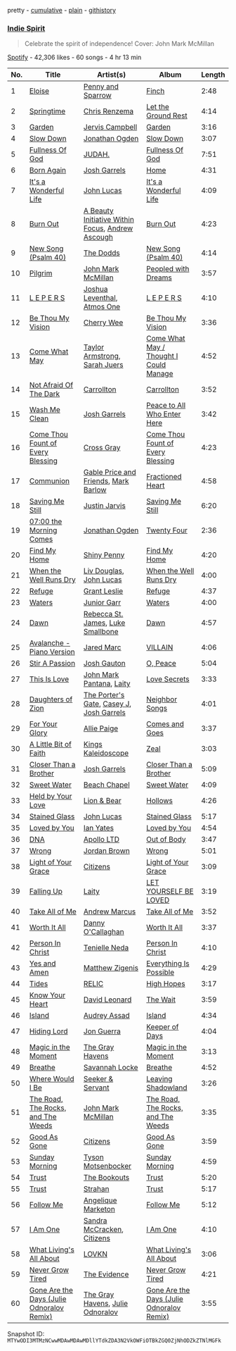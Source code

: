 pretty - [cumulative](/playlists/cumulative/37i9dQZF1DX0IXk7nnh7Jx.md) - [plain](/playlists/plain/37i9dQZF1DX0IXk7nnh7Jx) - [githistory](https://github.githistory.xyz/mackorone/spotify-playlist-archive/blob/main/playlists/plain/37i9dQZF1DX0IXk7nnh7Jx)

### [Indie Spirit](https://open.spotify.com/playlist/37i9dQZF1DX0IXk7nnh7Jx)

> Celebrate the spirit of independence! Cover: John Mark McMillan

[Spotify](https://open.spotify.com/user/spotify) - 42,306 likes - 60 songs - 4 hr 13 min

| No. | Title | Artist(s) | Album | Length |
|---|---|---|---|---|
| 1 | [Eloise](https://open.spotify.com/track/3XnDbrxxtA40HPIIRWLgRT) | [Penny and Sparrow](https://open.spotify.com/artist/65o6y7GtoXzchyiJB3r9Ur) | [Finch](https://open.spotify.com/album/0ixOUcKraH7Y3tIV1MGoRo) | 2:48 |
| 2 | [Springtime](https://open.spotify.com/track/0TmYlHDVP4gUTkUbl7AIsv) | [Chris Renzema](https://open.spotify.com/artist/2hIvOHaLTl9XCyCbNPwYzT) | [Let the Ground Rest](https://open.spotify.com/album/67cPtLz0jVSsGHWLiIMip7) | 4:14 |
| 3 | [Garden](https://open.spotify.com/track/18RAcbwi6NAeHbeFaufyAE) | [Jervis Campbell](https://open.spotify.com/artist/31Bh5G3Q9JzwqPpHDLIQtW) | [Garden](https://open.spotify.com/album/4JjEdlwyFfpEhD7U4qupC1) | 3:16 |
| 4 | [Slow Down](https://open.spotify.com/track/0z0jIa4ieoF1U2kMXJRemg) | [Jonathan Ogden](https://open.spotify.com/artist/2Q1d40J0u4IWGg4oZNPBZ7) | [Slow Down](https://open.spotify.com/album/0R36i2T4Afvy3frSywQ9dy) | 3:07 |
| 5 | [Fullness Of God](https://open.spotify.com/track/5ZWiFwZRtPpfLMmtQi4gTa) | [JUDAH.](https://open.spotify.com/artist/5LnlX7FdPg0ocmyBzOzDQW) | [Fullness Of God](https://open.spotify.com/album/37VB0ayKCxqmAZxuTAATBc) | 7:51 |
| 6 | [Born Again](https://open.spotify.com/track/68nNNThyOXq060K1ZAWb2t) | [Josh Garrels](https://open.spotify.com/artist/16QSVsPKl743hu4U5C18R8) | [Home](https://open.spotify.com/album/4Oj3NQVZjlhji59z6bSKl1) | 4:31 |
| 7 | [It's a Wonderful Life](https://open.spotify.com/track/4ieeVg8E0Mws1kaSBoQZOj) | [John Lucas](https://open.spotify.com/artist/7iEy8zKFtlYIINaxxLIyBk) | [It's a Wonderful Life](https://open.spotify.com/album/4IUddwGckU9duvn9dEQLnz) | 4:09 |
| 8 | [Burn Out](https://open.spotify.com/track/2GUvFoJipxwxQI6pvpHXDC) | [A Beauty Initiative Within Focus](https://open.spotify.com/artist/5cnbawSLtziDxZDqk93JKp), [Andrew Ascough](https://open.spotify.com/artist/6K7tPy8fZS1sCr5Fw6dYbS) | [Burn Out](https://open.spotify.com/album/2cj6CrCchettlCriBNPSkr) | 4:23 |
| 9 | [New Song \(Psalm 40\)](https://open.spotify.com/track/5nCSaFxaoliN2NyUtFQOUU) | [The Dodds](https://open.spotify.com/artist/19PhCtCPPzv4CCepliG4hl) | [New Song \(Psalm 40\)](https://open.spotify.com/album/5SKIaSs8T7xHbPAfQMBvaY) | 4:14 |
| 10 | [Pilgrim](https://open.spotify.com/track/1o5n9x03Na2DzkUuGB0TMo) | [John Mark McMillan](https://open.spotify.com/artist/0T1KC0OHfbRO0O5bNH2tek) | [Peopled with Dreams](https://open.spotify.com/album/3jjIZaP21vWBSrmQlsXrtv) | 3:57 |
| 11 | [L E P E R S](https://open.spotify.com/track/2HWybNOk657p30rPcjBDK7) | [Joshua Leventhal](https://open.spotify.com/artist/0v4Z3oeoImzlsCniDL7em5), [Atmos One](https://open.spotify.com/artist/2hUBrOilKr0a6llHEBvuSu) | [L E P E R S](https://open.spotify.com/album/2H0tX8aY7tv7oEZIUElWBg) | 4:10 |
| 12 | [Be Thou My Vision](https://open.spotify.com/track/1ygyed6ppQD1GRSKw5Bm21) | [Cherry Wee](https://open.spotify.com/artist/6s9lmiBnWMbiiUnuaTARaa) | [Be Thou My Vision](https://open.spotify.com/album/1dpxwkXjH3SkFEKoqG8NW7) | 3:36 |
| 13 | [Come What May](https://open.spotify.com/track/75JkjrI5b3qAufON4SWrBm) | [Taylor Armstrong](https://open.spotify.com/artist/3CVk2LzA3zH6FBAXuPbnhc), [Sarah Juers](https://open.spotify.com/artist/39mgk0y3gWDfKqHTAcc2LG) | [Come What May / Thought I Could Manage](https://open.spotify.com/album/4WqqatnIZhbNV2Ev91OsOD) | 4:52 |
| 14 | [Not Afraid Of The Dark](https://open.spotify.com/track/7JnVYNEMeIryihBV8bADTz) | [Carrollton](https://open.spotify.com/artist/1i5HhzrkpHFFDpsUYdz2Fs) | [Carrollton](https://open.spotify.com/album/4oBlrxNq2gvN8OFwB05gYf) | 3:52 |
| 15 | [Wash Me Clean](https://open.spotify.com/track/7jnKoJHxdjjjQGqbkgyRPH) | [Josh Garrels](https://open.spotify.com/artist/16QSVsPKl743hu4U5C18R8) | [Peace to All Who Enter Here](https://open.spotify.com/album/5OSq9qdMdN2DyGx90wekZk) | 3:42 |
| 16 | [Come Thou Fount of Every Blessing](https://open.spotify.com/track/5kbl04brVXsCOyDIHPVStj) | [Cross Gray](https://open.spotify.com/artist/1jmJ7gGsC5tgoQYXDnXArP) | [Come Thou Fount of Every Blessing](https://open.spotify.com/album/0makQ28NRMiZ1RsM9sUozp) | 4:23 |
| 17 | [Communion](https://open.spotify.com/track/797iTBEDnnkVfhBPNC17af) | [Gable Price and Friends](https://open.spotify.com/artist/6d9rhdwIVsqblUFXu7qEBp), [Mark Barlow](https://open.spotify.com/artist/6hR5fuwetYvTHfea4EwHvl) | [Fractioned Heart](https://open.spotify.com/album/4dPbUeI5mJoGjaUebBpIFL) | 4:58 |
| 18 | [Saving Me Still](https://open.spotify.com/track/1Hbao8n85TOgeIZFfZmCdV) | [Justin Jarvis](https://open.spotify.com/artist/3ETXmapfkZXZWXBHvUl9xj) | [Saving Me Still](https://open.spotify.com/album/1C6cUX3FHiop0xcbZpMjca) | 6:20 |
| 19 | [07:00 the Morning Comes](https://open.spotify.com/track/1C8T1La2K8P9IyoIl9EYVK) | [Jonathan Ogden](https://open.spotify.com/artist/2Q1d40J0u4IWGg4oZNPBZ7) | [Twenty Four](https://open.spotify.com/album/0tyhsvvuD7LAkKv2Z9FfU2) | 2:36 |
| 20 | [Find My Home](https://open.spotify.com/track/2UXLovstwsvXw01s3GIOqK) | [Shiny Penny](https://open.spotify.com/artist/7IL4gxLGehk1CQJFkzKBUy) | [Find My Home](https://open.spotify.com/album/64CTIXrru4VpjjUQi2MWLy) | 4:20 |
| 21 | [When the Well Runs Dry](https://open.spotify.com/track/6MO1DKXAFW6e9L8ayo1yO8) | [Liv Douglas](https://open.spotify.com/artist/5BztXuE64HaCcnJc3AKb73), [John Lucas](https://open.spotify.com/artist/7iEy8zKFtlYIINaxxLIyBk) | [When the Well Runs Dry](https://open.spotify.com/album/1UWXtKViJPyvn0Fy3c7rTJ) | 4:00 |
| 22 | [Refuge](https://open.spotify.com/track/0NAqAuO6pLsB1IdTQZB3lp) | [Grant Leslie](https://open.spotify.com/artist/0ROcoHoVwoXQe33cszx7A6) | [Refuge](https://open.spotify.com/album/2rPhIcGwjnoNlXRpM454LH) | 4:37 |
| 23 | [Waters](https://open.spotify.com/track/44p22nZcu3acWIW8q7Qil8) | [Junior Garr](https://open.spotify.com/artist/2wRZSDRny0AhA1Cup3sAh2) | [Waters](https://open.spotify.com/album/20gTNgwCNIZeIM08IstOmi) | 4:00 |
| 24 | [Dawn](https://open.spotify.com/track/5rKbWEBYZNIR3ep6pBOK0t) | [Rebecca St\. James](https://open.spotify.com/artist/1SaELUYn7deVoQ9kGDGUD9), [Luke Smallbone](https://open.spotify.com/artist/4HNwDTkRZBK8UyA54udpGX) | [Dawn](https://open.spotify.com/album/4X8FlSjZW7YUTj277XNyFY) | 4:57 |
| 25 | [Avalanche \- Piano Version](https://open.spotify.com/track/5P9944uZjaKP2TzRdtErdd) | [Jared Marc](https://open.spotify.com/artist/4VGrnFhLNsG1ni78qk7ZWM) | [VILLAIN](https://open.spotify.com/album/1WYu7wMRAWA0G3IwqcwFAL) | 4:06 |
| 26 | [Stir A Passion](https://open.spotify.com/track/4ObhmsDpExlIJ4VKJtIoOt) | [Josh Gauton](https://open.spotify.com/artist/4PLDTXCudiHDay44OSM79M) | [O, Peace](https://open.spotify.com/album/0DQEChF6qLK8DthcId02sL) | 5:04 |
| 27 | [This Is Love](https://open.spotify.com/track/6dt39KMTAzJS87Hfp0n1Mc) | [John Mark Pantana](https://open.spotify.com/artist/6cbdCv0bmLwcxSVFM7tuyG), [Laity](https://open.spotify.com/artist/4K2tvMk8OdoG0Lo3PHir41) | [Love Secrets](https://open.spotify.com/album/18j2N1p5fuk0yCFmfV0JmM) | 3:33 |
| 28 | [Daughters of Zion](https://open.spotify.com/track/1cOGwFxxHG1xtkKN8Eet5I) | [The Porter's Gate](https://open.spotify.com/artist/3lFjLxwdFzhGr9fhWzE0SW), [Casey J](https://open.spotify.com/artist/0B0NzcRnTARbZc83a34cDd), [Josh Garrels](https://open.spotify.com/artist/16QSVsPKl743hu4U5C18R8) | [Neighbor Songs](https://open.spotify.com/album/2MpPrCjCCzWEEUD9gb93So) | 4:01 |
| 29 | [For Your Glory](https://open.spotify.com/track/4etWtEzUFn7AEiiSGwZT6X) | [Allie Paige](https://open.spotify.com/artist/7qNEZ5VvIV5TPMmNaSZjDl) | [Comes and Goes](https://open.spotify.com/album/2GZKfuX5AfXtneH04BBPKP) | 3:37 |
| 30 | [A Little Bit of Faith](https://open.spotify.com/track/3EW6m7ejAsPQklHPqvkOCI) | [Kings Kaleidoscope](https://open.spotify.com/artist/6P9fFbQ875B2bnmdiYwN9A) | [Zeal](https://open.spotify.com/album/1p9qFUWDth0hWAQYiKUB37) | 3:03 |
| 31 | [Closer Than a Brother](https://open.spotify.com/track/6UFFHivhf0donyRMTdgYjA) | [Josh Garrels](https://open.spotify.com/artist/16QSVsPKl743hu4U5C18R8) | [Closer Than a Brother](https://open.spotify.com/album/33JLXoR3hEiNXIUP42Mwwx) | 5:09 |
| 32 | [Sweet Water](https://open.spotify.com/track/4hKM2qMuzJksWGyJcOyiAK) | [Beach Chapel](https://open.spotify.com/artist/0xDQejb43c7yJ5nfCA7jv5) | [Sweet Water](https://open.spotify.com/album/05T3jbSK1BqRRvSU5q0P9Q) | 4:09 |
| 33 | [Held by Your Love](https://open.spotify.com/track/0dg0c9iEAUZkMb7bKjMjVK) | [Lion & Bear](https://open.spotify.com/artist/5TsRb3Um92OMG44jdhhk1g) | [Hollows](https://open.spotify.com/album/2imamoQz5Xq5JRVd1SFP0l) | 4:26 |
| 34 | [Stained Glass](https://open.spotify.com/track/7nOYaLkMVOOyzk2k1TrObJ) | [John Lucas](https://open.spotify.com/artist/7iEy8zKFtlYIINaxxLIyBk) | [Stained Glass](https://open.spotify.com/album/3Noi0cW0w1cMaWP0VCZxJN) | 5:17 |
| 35 | [Loved by You](https://open.spotify.com/track/6MAjOwyEXcZtwZUPNpIeij) | [Ian Yates](https://open.spotify.com/artist/1f4Ai5lRAeK0wameps1zqU) | [Loved by You](https://open.spotify.com/album/3ee6AoUEELOwg9kAGkSfwm) | 4:54 |
| 36 | [DNA](https://open.spotify.com/track/0UtnmtF2Tj880Xs1sRP3gb) | [Apollo LTD](https://open.spotify.com/artist/2H3EMYFS69dhMmrX9JTkZp) | [Out of Body](https://open.spotify.com/album/0YdHJH25YY6ZzOOpCJyVms) | 3:47 |
| 37 | [Wrong](https://open.spotify.com/track/3V0xcq6HiLRuZZMuFiAAgY) | [Jordan Brown](https://open.spotify.com/artist/1WoLpIruMrKzcV8GUgM9dN) | [Wrong](https://open.spotify.com/album/4MdOCxbtM3GdC7eClrvV85) | 5:01 |
| 38 | [Light of Your Grace](https://open.spotify.com/track/0VjZsR8TQBaUn9f4tND4J6) | [Citizens](https://open.spotify.com/artist/3e7KVnSiZjsBkReSv0L6db) | [Light of Your Grace](https://open.spotify.com/album/5sxF80CaSq5Y2buTMXx3eD) | 3:09 |
| 39 | [Falling Up](https://open.spotify.com/track/1sL6ZOwabMjS7h4dQVvkeC) | [Laity](https://open.spotify.com/artist/4K2tvMk8OdoG0Lo3PHir41) | [LET YOURSELF BE LOVED](https://open.spotify.com/album/1Ru5mrSp6RQUPpQFf0doee) | 3:19 |
| 40 | [Take All of Me](https://open.spotify.com/track/7iiGzIvHSPmf1dAuRoKJ5J) | [Andrew Marcus](https://open.spotify.com/artist/2tVAwkz1ElBIuRY3jk86yT) | [Take All of Me](https://open.spotify.com/album/5HQj9QFkG10YJWHU70N2jr) | 3:52 |
| 41 | [Worth It All](https://open.spotify.com/track/0LO9dTebf6qQ8apUEF93VI) | [Danny O'Callaghan](https://open.spotify.com/artist/0jSoCYPN9A69XCLdF0USBj) | [Worth It All](https://open.spotify.com/album/3BYHGBqcqYRwby8vAk5xXD) | 3:37 |
| 42 | [Person In Christ](https://open.spotify.com/track/1pdX4gY5t6sdZdsd5lp3Z5) | [Tenielle Neda](https://open.spotify.com/artist/38rsHCzbXGGXcIGq1ceArD) | [Person In Christ](https://open.spotify.com/album/5TZciwCzlDz8wObaigKYBu) | 4:10 |
| 43 | [Yes and Amen](https://open.spotify.com/track/4DgiEJ7Jd1P91E88iswJoX) | [Matthew Zigenis](https://open.spotify.com/artist/6qW8jmrfF8dslzJDELDxdj) | [Everything Is Possible](https://open.spotify.com/album/0u2ivB7R3oDMcA5zfUfeuX) | 4:29 |
| 44 | [Tides](https://open.spotify.com/track/0hlbkCqqxAXOkoN4340d91) | [RELIC](https://open.spotify.com/artist/2i1soaUZ6BZhbrxOpKy6we) | [High Hopes](https://open.spotify.com/album/5ke4ep5wCyDS6zsBbRTCxL) | 3:17 |
| 45 | [Know Your Heart](https://open.spotify.com/track/5QgvHNtnWgO0nevZ6XQro6) | [David Leonard](https://open.spotify.com/artist/2r9qoFx4EhGP8RYFQ4eMIE) | [The Wait](https://open.spotify.com/album/69YX5aF5IQ7Wg0lVhCoK0w) | 3:59 |
| 46 | [Island](https://open.spotify.com/track/5NdT1Y1GqV1aNjhbOcomoO) | [Audrey Assad](https://open.spotify.com/artist/1GKYNY4rIPnOuTfC0J1IWw) | [Island](https://open.spotify.com/album/6xYY34SDgAPg308e965q0H) | 4:34 |
| 47 | [Hiding Lord](https://open.spotify.com/track/742fiVYKoENoZUaGtA8TMw) | [Jon Guerra](https://open.spotify.com/artist/0T5EH22oyMja9UmN0Rz95o) | [Keeper of Days](https://open.spotify.com/album/0flP7iXzaUHPPyOeizocTn) | 4:04 |
| 48 | [Magic in the Moment](https://open.spotify.com/track/7uQ2MT9hkwys1psdwVuFL3) | [The Gray Havens](https://open.spotify.com/artist/4gzyIFii6fWdCiLsP0bocC) | [Magic in the Moment](https://open.spotify.com/album/7EIeW01jBbDJDgfMEVIhi2) | 3:13 |
| 49 | [Breathe](https://open.spotify.com/track/6o0LrwkjkSwN2LFxKknOmY) | [Savannah Locke](https://open.spotify.com/artist/0GGJB62JqywhEnwBPGwOGb) | [Breathe](https://open.spotify.com/album/2Xdjo93noCuAF0Ev1yukt3) | 4:52 |
| 50 | [Where Would I Be](https://open.spotify.com/track/5UbZDlYc4tvEwJ9Wa7hUzm) | [Seeker & Servant](https://open.spotify.com/artist/6Nuo4qEB3cLo3hOpYjneNu) | [Leaving Shadowland](https://open.spotify.com/album/0o81ZEoFaZP8GgR8MGuGqE) | 3:26 |
| 51 | [The Road, The Rocks, and The Weeds](https://open.spotify.com/track/59oEEdqRLNKYBM7nbbaCD7) | [John Mark McMillan](https://open.spotify.com/artist/0T1KC0OHfbRO0O5bNH2tek) | [The Road, The Rocks, and The Weeds](https://open.spotify.com/album/4Q7EFIDyCAMqsr0fGD3kle) | 3:35 |
| 52 | [Good As Gone](https://open.spotify.com/track/5sKTOx9wcRrW84darhOBc5) | [Citizens](https://open.spotify.com/artist/3e7KVnSiZjsBkReSv0L6db) | [Good As Gone](https://open.spotify.com/album/32y5C6o9zbNZYypf951kAZ) | 3:59 |
| 53 | [Sunday Morning](https://open.spotify.com/track/35aovZPaOOtLtQe0f72XSg) | [Tyson Motsenbocker](https://open.spotify.com/artist/5zhKRxsS4pRPhkO6vbE07u) | [Sunday Morning](https://open.spotify.com/album/0T0f5qOeqV1oAbsQF6X6SY) | 4:59 |
| 54 | [Trust](https://open.spotify.com/track/6lv4AXg9dFv4su7MOX73tD) | [The Bookouts](https://open.spotify.com/artist/4mJUqOlgsaXtBDn3TjaaTF) | [Trust](https://open.spotify.com/album/61PYfqEJI4JxUhr7uwBkjN) | 5:20 |
| 55 | [Trust](https://open.spotify.com/track/0sPyXfEgBXTAvI5LMdyY91) | [Strahan](https://open.spotify.com/artist/4x0DaBFhtHy0ol0ia4UJaP) | [Trust](https://open.spotify.com/album/4FG2QHZ20IVXsbyYY4Jz64) | 5:17 |
| 56 | [Follow Me](https://open.spotify.com/track/2Qq5fpfXnpqWvHsvXuMH3O) | [Angelique Marketon](https://open.spotify.com/artist/75aegD7DtUiK9w9LP9iwsA) | [Follow Me](https://open.spotify.com/album/0VUJTXs1I6cpspWGfjcIjJ) | 5:12 |
| 57 | [I Am One](https://open.spotify.com/track/6cuwOV2JrWQSY2wKBCawzJ) | [Sandra McCracken](https://open.spotify.com/artist/435UmkDo0uchwmDeHdKWGN), [Citizens](https://open.spotify.com/artist/3e7KVnSiZjsBkReSv0L6db) | [I Am One](https://open.spotify.com/album/0UBI5alyeqYSys0BUPAnEF) | 4:10 |
| 58 | [What Living's All About](https://open.spotify.com/track/6NPKhuDKnzS9U7HWzUhVxe) | [LOVKN](https://open.spotify.com/artist/2bEFxVGVlzEIEdDAaQZCrc) | [What Living's All About](https://open.spotify.com/album/6j6dWYkn8W6sZdyJw1NWqU) | 3:06 |
| 59 | [Never Grow Tired](https://open.spotify.com/track/68m3fFj8up50boqi077Yr8) | [The Evidence](https://open.spotify.com/artist/4MED9DlaFRdyMhD445Wqxe) | [Never Grow Tired](https://open.spotify.com/album/6YsIjF6Wr2kPr25CVI3F7M) | 4:21 |
| 60 | [Gone Are the Days \(Julie Odnoralov Remix\)](https://open.spotify.com/track/6LZOgPF2JvgpKyJkRrNyHM) | [The Gray Havens](https://open.spotify.com/artist/4gzyIFii6fWdCiLsP0bocC), [Julie Odnoralov](https://open.spotify.com/artist/4VXnILFOlZGah8ztpsxhYZ) | [Gone Are the Days \(Julie Odnoralov Remix\)](https://open.spotify.com/album/2ZxQCfnNz3xhQ3SHKRzoa5) | 3:55 |

Snapshot ID: `MTYwODI3MTMzNCwwMDAwMDAwMDllYTdkZDA3N2VkOWFiOTBkZGQ0ZjNhODZkZTNlMGFk`
